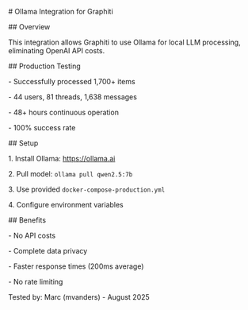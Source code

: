 \# Ollama Integration for Graphiti



\## Overview

This integration allows Graphiti to use Ollama for local LLM processing, eliminating OpenAI API costs.



\## Production Testing

\- Successfully processed 1,700+ items

\- 44 users, 81 threads, 1,638 messages

\- 48+ hours continuous operation

\- 100% success rate



\## Setup

1\. Install Ollama: https://ollama.ai

2\. Pull model: `ollama pull qwen2.5:7b`

3\. Use provided `docker-compose-production.yml`

4\. Configure environment variables



\## Benefits

\- No API costs

\- Complete data privacy

\- Faster response times (200ms average)

\- No rate limiting



Tested by: Marc (mvanders) - August 2025

